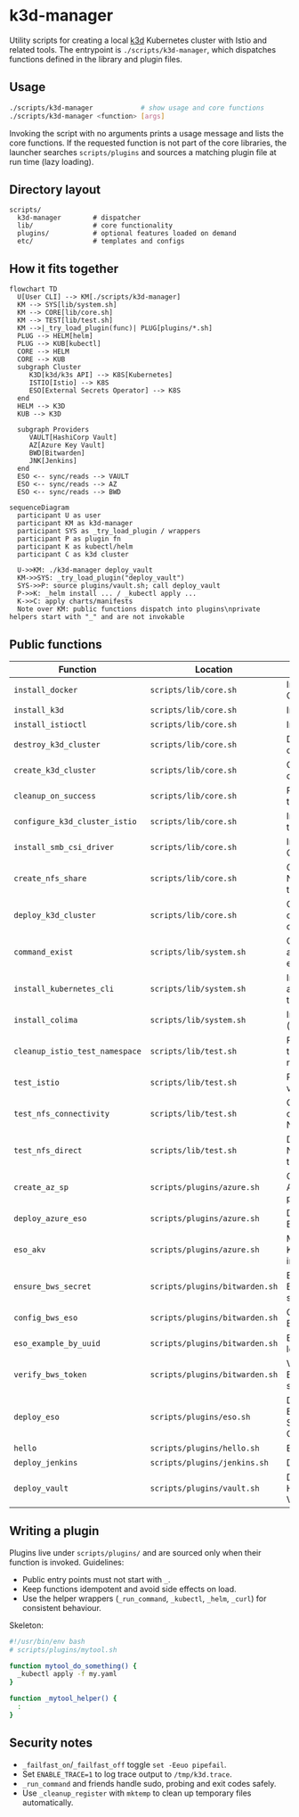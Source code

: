 # k3d-manager

Utility scripts for creating a local [k3d](https://k3d.io/) Kubernetes cluster with Istio and related tools.  The entrypoint is `./scripts/k3d-manager`, which dispatches functions defined in the library and plugin files.

## Usage

```bash
./scripts/k3d-manager            # show usage and core functions
./scripts/k3d-manager <function> [args]
```

Invoking the script with no arguments prints a usage message and lists the core functions.  If the requested function is not part of the core libraries, the launcher searches `scripts/plugins` and sources a matching plugin file at run time (lazy loading).

## Directory layout

```
scripts/
  k3d-manager        # dispatcher
  lib/               # core functionality
  plugins/           # optional features loaded on demand
  etc/               # templates and configs
```

## How it fits together

```mermaid
flowchart TD
  U[User CLI] --> KM[./scripts/k3d-manager]
  KM --> SYS[lib/system.sh]
  KM --> CORE[lib/core.sh]
  KM --> TEST[lib/test.sh]
  KM -->|_try_load_plugin(func)| PLUG[plugins/*.sh]
  PLUG --> HELM[helm]
  PLUG --> KUB[kubectl]
  CORE --> HELM
  CORE --> KUB
  subgraph Cluster
     K3D[k3d/k3s API] --> K8S[Kubernetes]
     ISTIO[Istio] --> K8S
     ESO[External Secrets Operator] --> K8S
  end
  HELM --> K3D
  KUB --> K3D

  subgraph Providers
     VAULT[HashiCorp Vault]
     AZ[Azure Key Vault]
     BWD[Bitwarden]
     JNK[Jenkins]
  end
  ESO <-- sync/reads --> VAULT
  ESO <-- sync/reads --> AZ
  ESO <-- sync/reads --> BWD
```

```mermaid
sequenceDiagram
  participant U as user
  participant KM as k3d-manager
  participant SYS as _try_load_plugin / wrappers
  participant P as plugin fn
  participant K as kubectl/helm
  participant C as k3d cluster

  U->>KM: ./k3d-manager deploy_vault
  KM->>SYS: _try_load_plugin("deploy_vault")
  SYS->>P: source plugins/vault.sh; call deploy_vault
  P->>K: _helm install ... / _kubectl apply ...
  K->>C: apply charts/manifests
  Note over KM: public functions dispatch into plugins\nprivate helpers start with "_" and are not invokable
```

## Public functions

| Function | Location | Description |
| --- | --- | --- |
| `install_docker` | `scripts/lib/core.sh` | Install Docker CLI |
| `install_k3d` | `scripts/lib/core.sh` | Install k3d |
| `install_istioctl` | `scripts/lib/core.sh` | Install Istio CLI |
| `destroy_k3d_cluster` | `scripts/lib/core.sh` | Delete a k3d cluster |
| `create_k3d_cluster` | `scripts/lib/core.sh` | Create a k3d cluster |
| `cleanup_on_success` | `scripts/lib/core.sh` | Remove temporary files |
| `configure_k3d_cluster_istio` | `scripts/lib/core.sh` | Install Istio into the cluster |
| `install_smb_csi_driver` | `scripts/lib/core.sh` | Install the SMB CSI driver |
| `create_nfs_share` | `scripts/lib/core.sh` | Configure an NFS export on the host |
| `deploy_k3d_cluster` | `scripts/lib/core.sh` | Create and configure a cluster |
| `command_exist` | `scripts/lib/system.sh` | Check whether a command exists |
| `install_kubernetes_cli` | `scripts/lib/system.sh` | Install kubectl and related tools |
| `install_colima` | `scripts/lib/system.sh` | Install Colima (macOS) |
| `cleanup_istio_test_namespace` | `scripts/lib/test.sh` | Remove Istio test namespace |
| `test_istio` | `scripts/lib/test.sh` | Run Istio validation tests |
| `test_nfs_connectivity` | `scripts/lib/test.sh` | Check network connectivity to NFS |
| `test_nfs_direct` | `scripts/lib/test.sh` | Directly mount NFS for troubleshooting |
| `create_az_sp` | `scripts/plugins/azure.sh` | Create an Azure service principal |
| `deploy_azure_eso` | `scripts/plugins/azure.sh` | Deploy Azure ESO resources |
| `eso_akv` | `scripts/plugins/azure.sh` | Manage Azure Key Vault ESO integration |
| `ensure_bws_secret` | `scripts/plugins/bitwarden.sh` | Ensure Bitwarden secret exists |
| `config_bws_eso` | `scripts/plugins/bitwarden.sh` | Configure Bitwarden ESO |
| `eso_example_by_uuid` | `scripts/plugins/bitwarden.sh` | Example ESO lookup by UUID |
| `verify_bws_token` | `scripts/plugins/bitwarden.sh` | Verify Bitwarden session token |
| `deploy_eso` | `scripts/plugins/eso.sh` | Deploy External Secrets Operator |
| `hello` | `scripts/plugins/hello.sh` | Example plugin |
| `deploy_jenkins` | `scripts/plugins/jenkins.sh` | Deploy Jenkins |
| `deploy_vault` | `scripts/plugins/vault.sh` | Deploy HashiCorp Vault |

## Writing a plugin

Plugins live under `scripts/plugins/` and are sourced only when their function is invoked. Guidelines:

* Public entry points must not start with `_`.
* Keep functions idempotent and avoid side effects on load.
* Use the helper wrappers (`_run_command`, `_kubectl`, `_helm`, `_curl`) for consistent behaviour.

Skeleton:

```bash
#!/usr/bin/env bash
# scripts/plugins/mytool.sh

function mytool_do_something() {
  _kubectl apply -f my.yaml
}

function _mytool_helper() {
  :
}
```

## Security notes

* `_failfast_on`/`_failfast_off` toggle `set -Eeuo pipefail`.
* Set `ENABLE_TRACE=1` to log trace output to `/tmp/k3d.trace`.
* `_run_command` and friends handle sudo, probing and exit codes safely.
* Use `_cleanup_register` with `mktemp` to clean up temporary files automatically.

